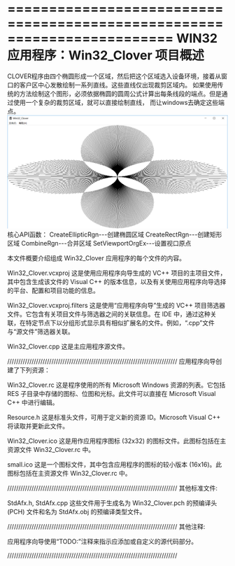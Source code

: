 ﻿========================================================================
    WIN32 应用程序：Win32_Clover 项目概述
========================================================================

CLOVER程序由四个椭圆形成一个区域，然后把这个区域选入设备环境，接着从窗口的客户区中心发散绘制一系列直线。这些直线仅出现裁剪区域内。
如果使用传统的方法绘制这个图形，必须依据椭圆的圆周公式计算出每条线段的端点。但是通过使用一个复杂的裁剪区域，就可以直接绘制直线，
而让windows去确定这些端点。
![image](https://github.com/PowerfulGun/Win32_Clover/blob/master/Clover.png)
核心API函数：
CreateEllipticRgn---创建椭圆区域
CreateRectRgn---创建矩形区域
CombineRgn---合并区域
SetViewportOrgEx---设置视口原点

本文件概要介绍组成 Win32_Clover 应用程序的每个文件的内容。


Win32_Clover.vcxproj
    这是使用应用程序向导生成的 VC++ 项目的主项目文件，其中包含生成该文件的 Visual C++ 的版本信息，以及有关使用应用程序向导选择的平台、配置和项目功能的信息。

Win32_Clover.vcxproj.filters
    这是使用“应用程序向导”生成的 VC++ 项目筛选器文件。它包含有关项目文件与筛选器之间的关联信息。在 IDE 中，通过这种关联，在特定节点下以分组形式显示具有相似扩展名的文件。例如，“.cpp”文件与“源文件”筛选器关联。

Win32_Clover.cpp
    这是主应用程序源文件。

/////////////////////////////////////////////////////////////////////////////
应用程序向导创建了下列资源：

Win32_Clover.rc
    这是程序使用的所有 Microsoft Windows 资源的列表。它包括 RES 子目录中存储的图标、位图和光标。此文件可以直接在 Microsoft Visual C++ 中进行编辑。

Resource.h
    这是标准头文件，可用于定义新的资源 ID。Microsoft Visual C++ 将读取并更新此文件。

Win32_Clover.ico
    这是用作应用程序图标 (32x32) 的图标文件。此图标包括在主资源文件 Win32_Clover.rc 中。

small.ico
    这是一个图标文件，其中包含应用程序的图标的较小版本 (16x16)。此图标包括在主资源文件 Win32_Clover.rc 中。

/////////////////////////////////////////////////////////////////////////////
其他标准文件:

StdAfx.h, StdAfx.cpp
    这些文件用于生成名为 Win32_Clover.pch 的预编译头 (PCH) 文件和名为 StdAfx.obj 的预编译类型文件。

/////////////////////////////////////////////////////////////////////////////
其他注释:

应用程序向导使用“TODO:”注释来指示应添加或自定义的源代码部分。

/////////////////////////////////////////////////////////////////////////////
